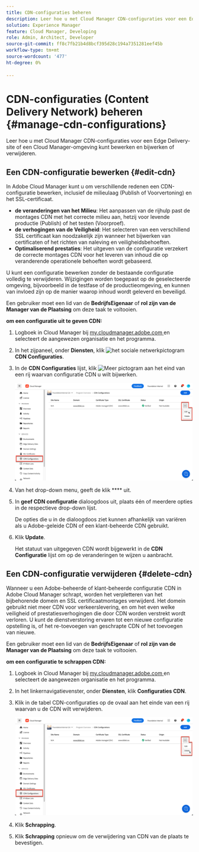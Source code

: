 ```yaml
---
title: CDN-configuraties beheren
description: Leer hoe u met Cloud Manager CDN-configuraties voor een Edge Delivery-site of een Cloud Manager-omgeving kunt bewerken en bijwerken of verwijderen.
solution: Experience Manager
feature: Cloud Manager, Developing
role: Admin, Architect, Developer
source-git-commit: ff8c7fb21b4d8bcf395d28c194a7351281eef45b
workflow-type: tm+mt
source-wordcount: '477'
ht-degree: 0%

---
```



# CDN-configuraties (Content Delivery Network) beheren {#manage-cdn-configurations}

Leer hoe u met Cloud Manager CDN-configuraties voor een Edge Delivery-site of een Cloud Manager-omgeving kunt bewerken en bijwerken of verwijderen.

## Een CDN-configuratie bewerken {#edit-cdn}

In Adobe Cloud Manager kunt u om verschillende redenen een CDN-configuratie bewerken, inclusief de milieulaag (Publish of Voorvertoning) en het SSL-certificaat.

* **de veranderingen van het Milieu**: Het aanpassen van de rijhulp past de montages CDN met het correcte milieu aan, hetzij voor levende productie (Publish) of het testen (Voorproef).
* **de verhogingen van de Veiligheid**: Het selecteren van een verschillend SSL certificaat kan noodzakelijk zijn wanneer het bijwerken van certificaten of het richten van naleving en veiligheidsbehoeften.
* **Optimaliserend prestaties**: Het uitgeven van de configuratie verzekert de correcte montages CDN voor het leveren van inhoud die op veranderende operationele behoeften wordt gebaseerd.

U kunt een configuratie bewerken zonder de bestaande configuratie volledig te verwijderen. Wijzigingen worden toegepast op de geselecteerde omgeving, bijvoorbeeld in de testfase of de productieomgeving, en kunnen van invloed zijn op de manier waarop inhoud wordt geleverd en beveiligd.

Een gebruiker moet een lid van de **BedrijfsEigenaar** of **rol zijn van de Manager van de Plaatsing** om deze taak te voltooien.

**om een configuratie uit te geven CDN:**

1. Logboek in Cloud Manager bij [ my.cloudmanager.adobe.com ](https://my.cloudmanager.adobe.com/) en selecteert de aangewezen organisatie en het programma.
1. In het zijpaneel, onder **Diensten**, klik ![ het sociale netwerkpictogram ](https://spectrum.adobe.com/static/icons/workflow_18/Smock_SocialNetwork_18_N.svg) **CDN Configuraties**.
1. In de **CDN Configuraties** lijst, klik ![ Meer pictogram ](https://spectrum.adobe.com/static/icons/workflow_18/Smock_More_18_N.svg) aan het eind van een rij waarvan configuratie CDN u wilt bijwerken.

   ![ Uitgevend een configuratie CDN ](/help/implementing/cloud-manager/assets/cdn-config-edit.png)

1. Van het drop-down menu, geeft de klik **** uit.
1. In **geef CDN configuratie** dialoogdoos uit, plaats één of meerdere opties in de respectieve drop-down lijst.

   De opties die u in de dialoogdoos ziet kunnen afhankelijk van variëren als u Adobe-geleide CDN of een klant-beheerde CDN gebruikt.

1. Klik **Update**.

   Het statuut van uitgegeven CDN wordt bijgewerkt in de **CDN Configuratie** lijst om op de veranderingen te wijzen u aanbracht.

<!-- ## ALTERNATE METHOD FOR EDITING A CDN CONFIGURATION from the Environments page
    
    The steps for adding a custom domain name from the **Environments** page are the same as when [adding a custom domain name from the Domain Settings page](#adding-cdn-settings), but the entry point differs. Follow these steps to add a custom domain name from the **Environments** page.
    
    1. Log into Cloud Manager at [my.cloudmanager.adobe.com](https://my.cloudmanager.adobe.com/) and select the appropriate organization and program.
    
    1. Navigate to the **Environments Detail** detail page for the environment of interest.
    
       ![Entering domain name on the Environment Details page](/help/implementing/cloud-manager/assets/cdn/environments-cdn-config.png)
    
    1. Use the **Domain Names** table to submit the custom domain name.
    
       1. Enter the custom domain name.
       1. Select the SSL certificate associated with this name from the drop-down list.
       1. Click ![Add icon](https://spectrum.adobe.com/static/icons/workflow_18/Smock_Add_18_N.svg) **Add**.
    
       ![Add a custom domain name](/help/implementing/cloud-manager/assets/cdn/cdn-create3.png)
    
    1. The **Add domain name** dialog box opens to the **Domain Name** tab. Continue as you would for [adding a custom domain name from the Domain Settings page](#adding-cdn-settings). -->

## Een CDN-configuratie verwijderen {#delete-cdn}

Wanneer u een Adobe-beheerde of klant-beheerde configuratie CDN in Adobe Cloud Manager schrapt, worden het verpletteren van het bijbehorende domein en SSL certificaatmontages verwijderd. Het domein gebruikt niet meer CDN voor verkeerslevering, en om het even welke veiligheid of prestatiesverhogingen die door CDN worden verstrekt wordt verloren. U kunt de dienstverstoring ervaren tot een nieuwe configuratie opstelling is, of het re-toevoegen van geschrapte CDN of het toevoegen van nieuwe.

Een gebruiker moet een lid van de **BedrijfsEigenaar** of **rol zijn van de Manager van de Plaatsing** om deze taak te voltooien.

**om een configuratie te schrappen CDN:**

1. Logboek in Cloud Manager bij [ my.cloudmanager.adobe.com ](https://my.cloudmanager.adobe.com/) en selecteert de aangewezen organisatie en het programma.

1. In het linkernavigatievenster, onder **Diensten**, klik **Configuraties CDN**.

1. Klik in de tabel CDN-configuraties op de ovaal aan het einde van een rij waarvan u de CDN wilt verwijderen.

   ![ het Schrappen van een configuratie CDN ](/help/implementing/cloud-manager/assets/cdn-config-delete.png)

1. Klik **Schrapping**.
1. Klik **Schrapping** opnieuw om de verwijdering van CDN van de plaats te bevestigen.


